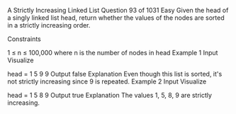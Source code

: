 A Strictly Increasing Linked List
Question 93 of 1031
Easy
Given the head of a singly linked list head, return whether the values of the nodes are sorted in a strictly increasing order.

Constraints

1 ≤ n ≤ 100,000 where n is the number of nodes in head
Example 1
Input
Visualize

head =
1
5
9
9
Output
false
Explanation
Even though this list is sorted, it's not strictly increasing since 9 is repeated.
Example 2
Input
Visualize

head =
1
5
8
9
Output
true
Explanation
The values 1, 5, 8, 9 are strictly increasing.
